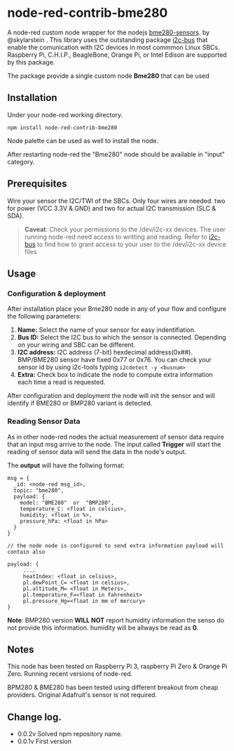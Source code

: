 # node-red-contrib-bme280

A node-red custom node wrapper for the nodejs [bme280-sensors](https://github.com/skylarstein/bme280-sensor). by @skylarstein . This library uses the outstanding package [i2c-bus](https://github.com/fivdi/i2c-bus) that enable the comunication with I2C devices in most commmon Linux SBCs. Raspberry Pi, C.H.I.P., BeagleBone, Orange Pi,  or Intel Edison are supported by this package.

The package provide a single custom node __Bme280__ that can be used


## Installation

Under your node-red working directory.

``
npm install node-red-contrib-bme280
``

Node palette can be used as well to install the node.

After restarting node-red the "Bme280" node should be available in "input" category.

## Prerequisites

Wire your sensor the I2C/TWI of the SBCs. Only four wires are needed. two for power (VCC 3.3V & GND) and two for actual I2C transmission (SLC & SDA).

>__Caveat__:
> Check your permissions to the /dev/i2c-xx devices. The user running node-red need access to writting and reading.
> Refer to [i2c-bus](https://github.com/fivdi/i2c-bus) to find how to grant access to your user to the /dev/i2c-xx device files

## Usage

### Configuration & deployment
After installation place your Bme280 node in any of your flow and configure the following parameters:

1. __Name:__ Select the name of your sensor for easy indentifiation.
2. __Bus ID:__ Select the I2C bus to which the sensor is connected. Depending on your wiring and SBC can be different.
3. __I2C address:__ I2C address (7-bit) hexdecimal address(0x##). BMP/BME280 sensor have fixed 0x77 or 0x76. You can check your sensor id by using i2c-tools typing ``i2cdetect -y <busnum>``
4. __Extra:__ Check box to indicate the node to compute extra information each time a read is requested.


After configuration and deployment the node will init the sensor and will identify if BME280 or BMP280 variant is detected.  

### Reading Sensor Data
As in other node-red nodes the actual measurement of sensor data require that an input msg arrive to the node. The input called __Trigger__ will start the reading of sensor data will send the data in the node's output.

The __output__ will have the follwing format:

```
msg = {
  _id: <node-red msg_id>,
  topic: "bme280",
  payload: {
    model: "BME280"  or  "BMP280",
    temperature_C: <float in celsius>,
    humidity: <float in %>,
    pressure_hPa: <float in hPa>
  }
}

// the node node is configured to send extra information payload will contain also

payload: {
     ....
     heatIndex: <float in celsius>,
     pl.dewPoint_C= <float in celsius>,
     pl.altitude_M= <float in Meters>,
     pl.temperature_F=<float in fahrenheit>
     pl.pressure_Hg=<float in mm of mercury>
}

```
__Note__: BMP280 version __WILL NOT__ report humidity information the senso do not provide this information. humidity will be allways be read as __0__.


## Notes
This node has been tested on Raspberry Pi 3, raspberry Pi Zero & Orange Pi Zero. Running recent versions of node-red.

BPM280 & BME280 has been tested using different breakout from cheap providers. Original Adafruit's sensor is not required.


## Change log.
* 0.0.2v Solved npm repository name.
* 0.0.1v First version
